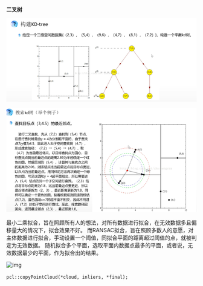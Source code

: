 





**二叉树**

![image-20230710155423428](pcl_learn/image-20230710155423428.png)

![image-20230710155455502](pcl_learn/image-20230710155455502.png)







最小二乘拟合，旨在照顾所有人的想法，对所有数据进行拟合，在无效数据多且偏移量大的情况下，拟合效果不好。
而RANSAC拟合，旨在照顾多数人的意愿，对主体数据进行拟合，手动设置一个阈值，同拟合平面的距离超过阈值的点，就被判定为无效数据。
随机拟合多个平面，选取平面内数据点最多的平面，或者说，无效数据最少的平面，作为拟合出的结果。

![img](https://img-blog.csdnimg.cn/20181130130729575.png?x-oss-process=image/watermark,type_ZmFuZ3poZW5naGVpdGk,shadow_10,text_aHR0cHM6Ly9ibG9nLmNzZG4ubmV0L3FxXzE4OTQxNzEz,size_16,color_FFFFFF,t_70)

  







  `pcl::copyPointCloud(*cloud, inliers, *final);`

